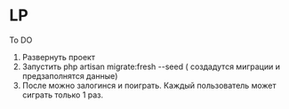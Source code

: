 # LP
To DO 
1. Развернуть проект
2. Запустить php artisan migrate:fresh --seed ( создадутся миграции и предзаполнятся данные)
3. После можно залогинся и поиграть. 
Каждый пользователь может сиграть только 1 раз. 
